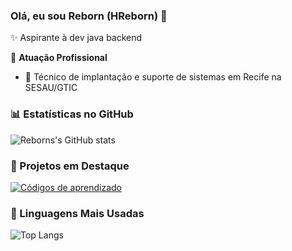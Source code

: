### Olá, eu sou Reborn (HReborn) 👋

✨ Aspirante à dev java backend

🏢 **Atuação Profissional**
- 🚀 Técnico de implantação e suporte de sistemas em Recife na SESAU/GTIC

### 📊 Estatísticas no GitHub

![Reborns's GitHub stats](https://github-readme-stats.vercel.app/api?username=HReborn&show_icons=true&theme=dracula)

### 📌 Projetos em Destaque

[![Códigos de aprendizado](https://github-readme-stats.vercel.app/api/pin/?username=HReborn&repo=Mock-learning-code)](https://github.com/HReborn/Mock-learning-code)

### 🚀 Linguagens Mais Usadas

![Top Langs](https://github-readme-stats.vercel.app/api/top-langs/?username=HReborn&layout=compact)
